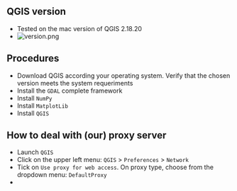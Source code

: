 ## QGIS version
* Tested on the mac version of QGIS 2.18.20
* ![version.png](https://bitbucket.org/repo/ayrEdXL/images/2685026011-qgis.png)

## Procedures
* Download QGIS according your operating system. Verify that the chosen version meets the system requeriments
* Install the `GDAL` complete framework
* Install `NumPy`
* Install `MatplotLib`
* Install `QGIS`

## How to deal with (our) proxy server
* Launch `QGIS`
* Click on the upper left menu: `QGIS` > `Preferences` > `Network`
* Tick on `Use proxy for web access`. On proxy type, choose from the dropdown menu: `DefaultProxy`
* 
